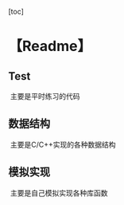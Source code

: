 [toc]



# 【Readme】



## Test

​		主要是平时练习的代码

## 数据结构

​		主要是C/C++实现的各种数据结构

## 模拟实现

​		主要是自己模拟实现各种库函数


